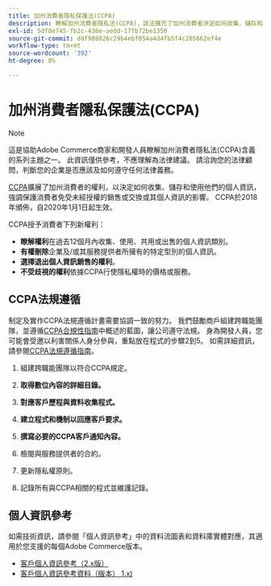 ```yaml
---
title: 加州消費者隱私保護法(CCPA)
description: 瞭解加州消費者隱私法(CCPA)，該法擴充了加州消費者決定如何收集、儲存和使用其個人資訊的權利。
exl-id: 5df0e745-fb2c-438e-aedd-17fb72be1350
source-git-commit: ddf988826c29b4ebf054a4d4fb5f4c285662ef4e
workflow-type: tm+mt
source-wordcount: '392'
ht-degree: 0%

---
```


# 加州消費者隱私保護法(CCPA)

>[!NOTE]
>
>這是協助Adobe Commerce商家和開發人員瞭解加州消費者隱私法(CCPA)含義的系列主題之一。 此資訊僅供參考，不應理解為法律建議。 請洽詢您的法律顧問，判斷您的企業是否應該及如何遵守任何法律義務。

[CCPA](https://oag.ca.gov/privacy/ccpa)擴展了加州消費者的權利，以決定如何收集、儲存和使用他們的個人資訊，強調保護消費者免受未經授權的銷售或交換或其個人資訊的影響。 CCPA於2018年頒佈，自2020年1月1日起生效。

CCPA授予消費者下列新權利：

- **瞭解權利**&#x200B;在過去12個月內收集、使用、共用或出售的個人資訊類別。
- **有權刪除**&#x200B;企業及/或其服務提供者所擁有的特定型別的個人資訊。
- **選擇退出個人資訊銷售的權利**。
- **不受歧視的權利**&#x200B;依據CCPA行使隱私權時的價格或服務。

## CCPA法規遵循

制定及實作CCPA法規遵循計畫需要協調一致的努力。 我們鼓勵商戶組建跨職能團隊，並遵循[CCPA合規性指南](https://experienceleague.adobe.com/docs/commerce-admin/start/compliance/privacy/compliance-ccpa.html)中概述的藍圖，讓公司遵守法規。 身為開發人員，您可能會受邀以利害關係人身分參與，重點放在程式的步驟2到5。 如需詳細資訊，請參閱[CCPA法規遵循指南](https://experienceleague.adobe.com/docs/commerce-admin/start/compliance/privacy/compliance-ccpa.html)。

1. 組建跨職能團隊以符合CCPA規定。

1. **取得數位內容的詳細目錄。**

1. **對應客戶歷程與資料收集程式。**

1. **建立程式和機制以回應客戶要求。**

1. **撰寫必要的CCPA客戶通知內容。**

1. 檢閱與服務提供者的合約。

1. 更新隱私權原則。

1. 記錄所有與CCPA相關的程式並維護記錄。

## 個人資訊參考

如需技術資訊，請參閱「個人資訊參考」中的資料流圖表和資料庫實體對應，其適用於您支援的每個Adobe Commerce版本。

- [客戶個人資訊參考（2.x版）](data-m2.md)
- [客戶個人資訊參考資料（版本） 1.x)](data-m1.md)
